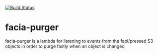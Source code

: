 [![Build Status](https://travis-ci.org/guardian/frontend-lambda.svg?branch=master)](https://travis-ci.org/guardian/frontend-lambda)

# facia-purger

facia-purger is a lambda for listening to events from the fapi/pressed S3 objects in order to purge fastly when an object is changed
